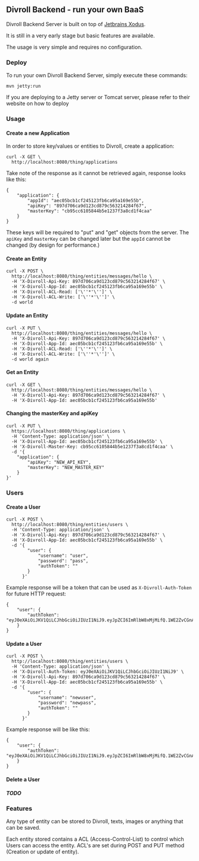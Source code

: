 ## Divroll Backend - run your own BaaS

Divroll Backend Server is
built on top of [Jetbrains Xodus](https://github.com/JetBrains/xodus). 

It is still in a very early stage but basic features are available. 

The usage is very simple and requires no configuration. 

### Deploy 

To run your own Divroll Backend Server, simply execute these commands:

```
mvn jetty:run
```


If you are deploying to a Jetty server or Tomcat server, please refer to their website on how to deploy

### Usage

#### Create a new Application

In order to store key/values or entities to Divroll, create a application:

```
curl -X GET \
  http://localhost:8080/thing/applications
```

Take note of the response as it cannot be retrieved again, response
looks like this:

```
{
    "application": {
        "appId": "aec05bcb1cf245123fb6ca95a169e55b",
        "apiKey": "897d706ca9d123cd879c563214284f67",
        "masterKey": "cb95cc6105844b5e1237f3a8cd1f4caa"
    }
}
```

These keys will be required to "put" and "get" objects from the server.
The `apiKey` and `masterKey` can be changed later but the `appId` cannot 
be changed (by design for performance.)


#### Create an Entity

```
curl -X POST \
  http://localhost:8080/thing/entities/messages/hello \
  -H 'X-Divroll-Api-Key: 897d706ca9d123cd879c563214284f67' \
  -H 'X-Divroll-App-Id: aec05bcb1cf245123fb6ca95a169e55b' \
  -H 'X-Divroll-ACL-Read: ['\''*'\'']' \
  -H 'X-Divroll-ACL-Write: ['\''*'\'']' \
  -d world
```

#### Update an Entity

```
curl -X PUT \
  http://localhost:8080/thing/entities/messages/hello \
  -H 'X-Divroll-Api-Key: 897d706ca9d123cd879c563214284f67' \
  -H 'X-Divroll-App-Id: aec05bcb1cf245123fb6ca95a169e55b' \
  -H 'X-Divroll-ACL-Read: ['\''*'\'']' \
  -H 'X-Divroll-ACL-Write: ['\''*'\'']' \
  -d world again
```

#### Get an Entity
```
curl -X GET \
  http://localhost:8080/thing/entities/messages/hello \
  -H 'X-Divroll-Api-Key: 897d706ca9d123cd879c563214284f67' \
  -H 'X-Divroll-App-Id: aec05bcb1cf245123fb6ca95a169e55b'
```

#### Changing the masterKey and apiKey

```
curl -X PUT \
  https://localhost:8080/thing/applications \
  -H 'Content-Type: application/json' \
  -H 'X-Divroll-App-Id: aec05bcb1cf245123fb6ca95a169e55b' \
  -H 'X-Divroll-Master-Key: cb95cc6105844b5e1237f3a8cd1f4caa' \
  -d '{
    "application": {
        "apiKey": "NEW_API_KEY",
        "masterKey": "NEW_MASTER_KEY"
    }
}'
```

### Users

#### Create a User

```
curl -X POST \
  http://localhost:8080/thing/entities/users \
  -H 'Content-Type: application/json' \
  -H 'X-Divroll-Api-Key: 897d706ca9d123cd879c563214284f67' \
  -H 'X-Divroll-App-Id: aec05bcb1cf245123fb6ca95a169e55b' \
  -d '{
      	"user": {
      		"username": "user",
      		"password": "pass",
      		"authToken": ""
      	}
      }'
```

Example response will be a token that can be used as `X-Divroll-Auth-Token` for future
HTTP request:

```
{
	"user": {
		"authToken": "eyJ0eXAiOiJKV1QiLCJhbGciOiJIUzI1NiJ9.eyJpZCI6ImRlbW8xMjMifQ.1WE2ZvCGnAcrMDuaIehDAeunpoM2oniRtgPAX_iZ_Rw"
	}
}

```

#### Update a User
```
curl -X POST \
  http://localhost:8080/thing/entities/users \
  -H 'Content-Type: application/json' \
  -H 'X-Divroll-Auth-Token: eyJ0eXAiOiJKV1QiLCJhbGciOiJIUzI1NiJ9' \
  -H 'X-Divroll-Api-Key: 897d706ca9d123cd879c563214284f67' \
  -H 'X-Divroll-App-Id: aec05bcb1cf245123fb6ca95a169e55b' \
  -d '{
      	"user": {
      		"username": "newuser",
      		"password": "newpass",
      		"authToken": ""
      	}
      }'
```

Example response will be like this:

```
{
	"user": {
		"authToken": "eyJ0eXAiOiJKV1QiLCJhbGciOiJIUzI1NiJ9.eyJpZCI6ImRlbW8xMjMifQ.1WE2ZvCGnAcrMDuaIehDAeunpoM2oniRtgPAX_iZ_Rw"
	}
}

```
#### Delete a User

##### TODO

### Features

Any type of entity can be stored to Divroll, texts, images or anything
that can be saved. 

Each entity stored contains a ACL (Access-Control-List) to control which 
Users can access the entity. ACL's are set during POST and PUT method (Creation or update of entity).

